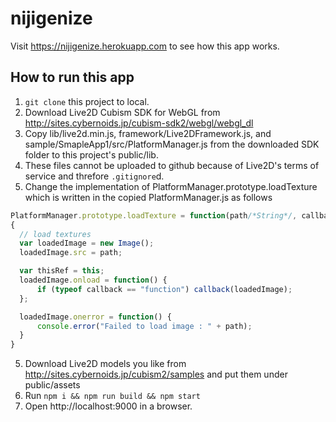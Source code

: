 # nijigenize

Visit https://nijigenize.herokuapp.com to see how this app works.

## How to run this app

1. `git clone` this project to local.
2. Download Live2D Cubism SDK for WebGL from http://sites.cybernoids.jp/cubism-sdk2/webgl/webgl_dl
3. Copy lib/live2d.min.js, framework/Live2DFramework.js, and sample/SmapleApp1/src/PlatformManager.js from the downloaded SDK folder to this project's public/lib.
  1. These files cannot be uploaded to github because of Live2D's terms of service and threfore `.gitignore`d.
4. Change the implementation of PlatformManager.prototype.loadTexture which is written in the copied PlatformManager.js as follows
  ```js
  PlatformManager.prototype.loadTexture = function(path/*String*/, callback)
  {
    // load textures
    var loadedImage = new Image();
    loadedImage.src = path;

    var thisRef = this;
    loadedImage.onload = function() {
        if (typeof callback == "function") callback(loadedImage);
    };

    loadedImage.onerror = function() {
        console.error("Failed to load image : " + path);
    }
  }
  ```
5. Download Live2D models you like from http://sites.cybernoids.jp/cubism2/samples and put them under public/assets
6. Run `npm i && npm run build && npm start`
7. Open http://localhost:9000 in a browser.
